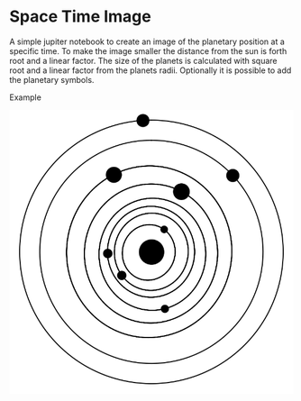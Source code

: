 Space Time Image
================

A simple jupiter notebook to create an image of the planetary position at a specific time.
To make the image smaller the distance from the sun is forth root and a linear factor.
The size of the planets is calculated with square root and a linear factor from the planets radii.
Optionally it is possible to add the planetary symbols.

Example

![img.png](example_2025-06-20.png)